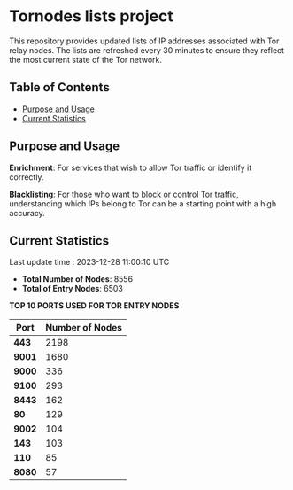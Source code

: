 # Tornodes lists project

This repository provides updated lists of IP addresses associated with Tor relay nodes. The lists are refreshed every 30 minutes to ensure they reflect the most current state of the Tor network.

## Table of Contents

- [Purpose and Usage](#purpose-and-usage)
- [Current Statistics](#current-statistics)


## Purpose and Usage

**Enrichment**: For services that wish to allow Tor traffic or identify it correctly.

**Blacklisting**: For those who want to block or control Tor traffic, understanding which IPs belong to Tor can be a starting point with a high accuracy.

## Current Statistics

Last update time : 2023-12-28 11:00:10 UTC

- **Total Number of Nodes**: 8556
- **Total of Entry Nodes**: 6503

**TOP 10 PORTS USED FOR TOR ENTRY NODES**

| **Port** | **Number of Nodes** |
|------|-----------------|
| **443**   | 2198  |
| **9001**   | 1680  |
| **9000**   | 336  |
| **9100**   | 293  |
| **8443**   | 162  |
| **80**   | 129  |
| **9002**   | 104  |
| **143**   | 103  |
| **110**   | 85  |
| **8080**   | 57  |

